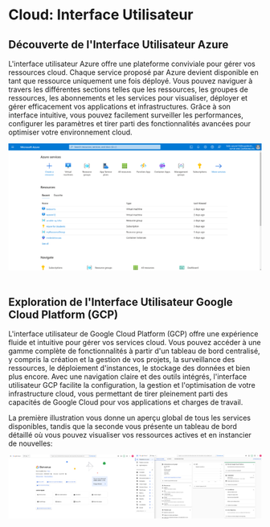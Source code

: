 # Cloud: Interface Utilisateur

## Découverte de l'Interface Utilisateur Azure

L'interface utilisateur Azure offre une plateforme conviviale pour gérer vos ressources cloud. Chaque service proposé par Azure devient disponible en tant que ressource uniquement une fois déployé. Vous pouvez naviguer à travers les différentes sections telles que les ressources, les groupes de ressources, les abonnements et les services pour visualiser, déployer et gérer efficacement vos applications et infrastructures. Grâce à son interface intuitive, vous pouvez facilement surveiller les performances, configurer les paramètres et tirer parti des fonctionnalités avancées pour optimiser votre environnement cloud.

<img src="../assets/azure-portal.png" />
<br/><br/>

## Exploration de l'Interface Utilisateur Google Cloud Platform (GCP)

L'interface utilisateur de Google Cloud Platform (GCP) offre une expérience fluide et intuitive pour gérer vos services cloud. Vous pouvez accéder à une gamme complète de fonctionnalités à partir d'un tableau de bord centralisé, y compris la création et la gestion de vos projets, la surveillance des ressources, le déploiement d'instances, le stockage des données et bien plus encore. Avec une navigation claire et des outils intégrés, l'interface utilisateur GCP facilite la configuration, la gestion et l'optimisation de votre infrastructure cloud, vous permettant de tirer pleinement parti des capacités de Google Cloud pour vos applications et charges de travail.

La première illustration vous donne un aperçu global de tous les services disponibles, tandis que la seconde vous présente un tableau de bord détaillé où vous pouvez visualiser vos ressources actives et en instancier de nouvelles:

<div style="width:100%;position:relative">
    <img style="position:relative;float: left !important;width:50%;float:left" src="../assets/console-gcloud.png" />
    <img style="position:relative;float: left !important;width:50%;float:left" src="../assets/console-board.png" />
</div>